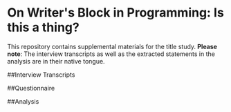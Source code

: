 # On Writer's Block in Programming: Is this a thing?
 
This repository contains supplemental materials for the title study. 
**Please note**: The interview transcripts as well as the extracted statements in the analysis are in their native tongue.

##Interview Transcripts

##Questionnaire

##Analysis